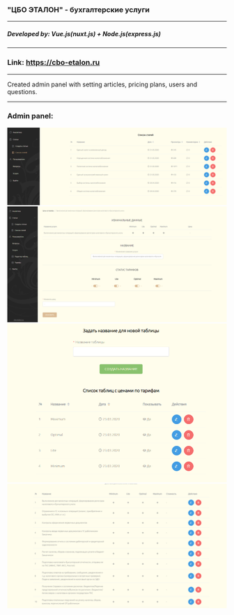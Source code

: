 ### "ЦБО ЭТАЛОН" - бухгалтерские услуги
---
##### Developed by: Vue.js(nuxt.js) + Node.js(express.js)
---
### Link: https://cbo-etalon.ru
---
 Created admin panel with setting articles, pricing plans, users and questions.

---
### Admin panel:
 ![articles](https://raw.githubusercontent.com/Grayni/etalon/master/static/github/articles.png)
 ![rates](https://raw.githubusercontent.com/Grayni/etalon/master/static/github/rates.png)
 ![rates2](https://raw.githubusercontent.com/Grayni/etalon/master/static/github/rates2.png)
 ![rates3](https://raw.githubusercontent.com/Grayni/etalon/master/static/github/rates3.png)
